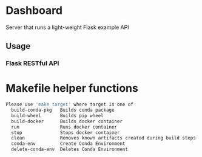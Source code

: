 # Dashboard
Server that runs a light-weight Flask example API

## Usage

### Flask RESTful API

# Makefile helper functions

```bash
Please use 'make target' where target is one of
  build-conda-pkg   Builds conda package
  build-wheel       Builds pip wheel
  build-docker      Builds docker container
  run               Runs docker container
  stop              Stops docker container
  clean             Removes known artifacts created during build steps
  conda-env         Create Conda Environment
  delete-conda-env  Deletes Conda Environment
```
